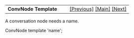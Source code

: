 ---
---
<table width="100%" data-border="0" data-cellspacing="0"
data-cellpadding="3" data-bgcolor="#C0C0C0">
<colgroup>
<col style="width: 50%" />
<col style="width: 50%" />
</colgroup>
<tbody>
<tr>
<td style="text-align: left;"><strong>ConvNode Template<br />
</strong></td>
<td style="text-align: right;"><a
href="alttopictemplate.html">[Previous]</a> <a
href="generalintroduction.html">[Main]</a> <a
href="deadendconnectortemplate.html">[Next]</a></td>
</tr>
</tbody>
</table>

  
A conversation node needs a name.  
  
ConvNode template 'name';   
  
